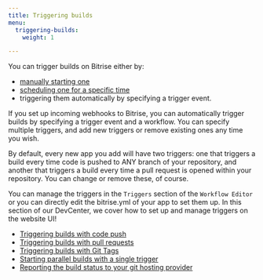 ```yaml
---
title: Triggering builds
menu:
  triggering-builds:
    weight: 1

---
```

You can trigger builds on Bitrise either by:

- [manually starting one](/builds/triggering-builds/starting-builds-manually/)
- [scheduling one for a specific time](/builds/scheduling-builds/)
- triggering them automatically by specifying a trigger event.

If you set up incoming webhooks to Bitrise, you can automatically trigger builds by specifying a trigger event and a workflow. You can specify multiple triggers, and add new triggers or remove existing ones any time you wish.

By default, every new app you add will have two triggers: one that triggers a build every time code is pushed to ANY branch of your repository, and another that triggers a build every time a pull request is opened within your repository. You can change or remove these, of course.

You can manage the triggers in the `Triggers` section of the `Workflow Editor` or you can directly edit the bitrise.yml of your app to set them up. In this section of our DevCenter, we cover how to set up and manage triggers on the website UI!

- [Triggering builds with code push](/builds/triggering-builds/trigger-code-push)
- [Triggering builds with pull requests](/builds/triggering-builds/trigger-pull-request)
- [Triggering builds with Git Tags](/builds/triggering-builds/trigger-git-tags)
- [Starting parallel builds with a single trigger](/builds/triggering-builds/trigger-multiple-workflows)
- [Reporting the build status to your git hosting provider](/builds/triggering-builds/status-reporting)
